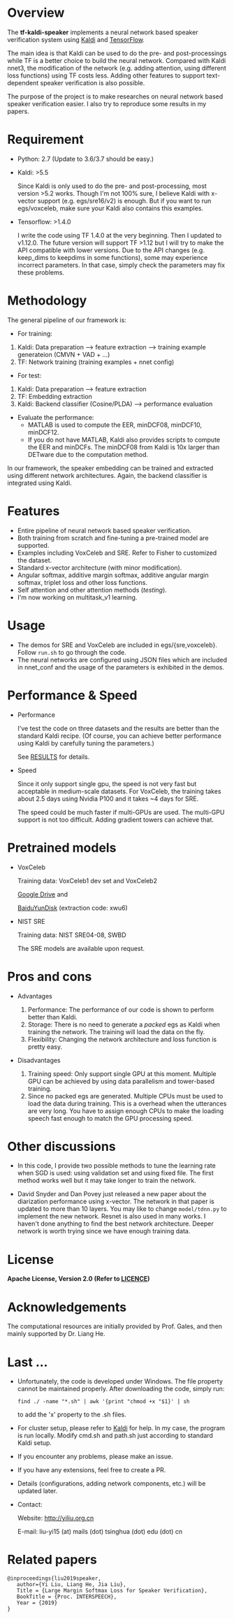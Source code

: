 # Overview

The **tf-kaldi-speaker** implements a neural network based speaker verification system
using [Kaldi](https://github.com/kaldi-asr/kaldi) and [TensorFlow](https://github.com/tensorflow/tensorflow).

The main idea is that Kaldi can be used to do the pre- and post-processings
while TF is a better choice to build the neural network.
Compared with Kaldi nnet3, the modification of the network (e.g. adding attention, using different loss functions) using TF costs less.
Adding other features to support text-dependent speaker verification is also possible.

The purpose of the project is to make researches on neural network based speaker verification easier.
I also try to reproduce some results in my papers.


# Requirement

* Python: 2.7 (Update to 3.6/3.7 should be easy.)

* Kaldi: >5.5

    Since Kaldi is only used to do the pre- and post-processing, most version >5.2 works.
    Though I'm not 100% sure, I believe Kaldi with x-vector support (e.g. egs/sre16/v2) is enough.
    But if you want to run egs/voxceleb, make sure your Kaldi also contains this examples.

* Tensorflow: >1.4.0

    I write the code using TF 1.4.0 at the very beginning. Then I updated to v1.12.0.
    The future version will support TF >1.12 but I will try to make the API compatible with lower versions.
    Due to the API changes (e.g. keep_dims to keepdims in some functions), some may experience incorrect parameters.
    In that case, simply check the parameters may fix these problems.


# Methodology

The general pipeline of our framework is:

* For training:
1. Kaldi: Data preparation --> feature extraction --> training example generateion (CMVN + VAD + ...)
2. TF: Network training (training examples + nnet config)

* For test:
1. Kaldi: Data preparation --> feature extraction
2. TF: Embedding extraction
3. Kaldi: Backend classifier (Cosine/PLDA) --> performance evaluation

* Evaluate the performance:
    * MATLAB is used to compute the EER, minDCF08, minDCF10, minDCF12.
    * If you do not have MATLAB, Kaldi also provides scripts to compute the EER and minDCFs. The minDCF08 from Kaldi is 10x larger than DETware due to the computation method.

In our framework, the speaker embedding can be trained and extracted using different network architectures.
Again, the backend classifier is integrated using Kaldi.

# Features

* Entire pipeline of neural network based speaker verification.
* Both training from scratch and fine-tuning a pre-trained model are supported.
* Examples including VoxCeleb and SRE. Refer to Fisher to customized the dataset.
* Standard x-vector architecture (with minor modification).
* Angular softmax, additive margin softmax, additive angular margin softmax, triplet loss and other loss functions.
* Self attention and other attention methods (*testing*).
* I'm now working on multitask_v1 learning.

# Usage
 * The demos for SRE and VoxCeleb are included in egs/{sre,voxceleb}. Follow `run.sh` to go through the code.
 * The neural networks are configured using JSON files which are included in nnet_conf and the usage of the parameters is exhibited in the demos.

# Performance & Speed

* Performance

    I've test the code on three datasets and the results are better than the standard Kaldi recipe. (Of course, you can achieve better performance using Kaldi by carefully tuning the parameters.)

    See [RESULTS](./RESULTS.md) for details.

* Speed

    Since it only support single gpu, the speed is not very fast but acceptable in medium-scale datasets.
    For VoxCeleb, the training takes about 2.5 days using Nvidia P100 and it takes ~4 days for SRE.

    The speed could be much faster if multi-GPUs are used. The multi-GPU support is not too difficult. Adding gradient towers can achieve that.

# Pretrained models

* VoxCeleb

	Training data: VoxCeleb1 dev set and VoxCeleb2
	
	[Google Drive](https://drive.google.com/open?id=1ELcqFifG8bqeMqAu3BDef8S206rTvieD) and 
	
	[BaiduYunDisk](https://pan.baidu.com/s/1zByC_zwY9YM5bhkJzH4gNQ) (extraction code: xwu6)

* NIST SRE

	Training data: NIST SRE04-08, SWBD
	
	The SRE models are available upon request.


# Pros and cons

* Advantages
    1. Performance: The performance of our code is shown to perform better than Kaldi.
    2. Storage: There is no need to generate a *packed* egs as Kaldi when training the network. The training will load the data on the fly.
    3. Flexibility: Changing the network architecture and loss function is pretty easy.

* Disadvantages
    1. Training speed: Only support single GPU at this moment. Multiple GPU can be achieved by using data parallelism and tower-based training.
    2. Since no packed egs are generated. Multiple CPUs must be used to load the data during training.
    This is a overhead when the utterances are very long. You have to assign enough CPUs to make the loading speech fast enough to match the GPU processing speed.

# Other discussions

* In this code, I provide two possible methods to tune the learning rate when SGD is used: using validation set and using fixed file.
The first method works well but it may take longer to train the network.

* David Snyder and Dan Povey just released a new paper about the diarization performance using x-vector. The network in that paper is updated to more than 10 layers.
You may like to change `model/tdnn.py` to implement the new network.
Resnet is also used in many works. I haven't done anything to find the best network architecture.
Deeper network is worth trying since we have enough training data.

# License

**Apache License, Version 2.0 (Refer to [LICENCE](./LICENSE))**

# Acknowledgements

The computational resources are initially provided by Prof. Gales, and then mainly supported by Dr. Liang He.


# Last ...

* Unfortunately, the code is developed under Windows. The file property cannot be maintained properly.
After downloading the code, simply run:
    ```
    find ./ -name "*.sh" | awk '{print "chmod +x "$1}' | sh
    ```
    to add the 'x' property to the .sh files.

* For cluster setup, please refer to [Kaldi](http://kaldi-asr.org/doc/queue.html) for help.
    In my case, the program is run locally.
    Modify cmd.sh and path.sh just according to standard Kaldi setup.

* If you encounter any problems, please make an issue.

* If you have any extensions, feel free to create a PR.

* Details (configurations, adding network components, etc.) will be updated later.

* Contact:

    Website: <http://yiliu.org.cn>

    E-mail: liu-yi15 (at) mails (dot) tsinghua (dot) edu (dot) cn


# Related papers

```
@inproceedings{liu2019speaker,
   author={Yi Liu, Liang He, Jia Liu},
   Title = {Large Margin Softmax Loss for Speaker Verification},
   BookTitle = {Proc. INTERSPEECH},
   Year = {2019}
}
```

